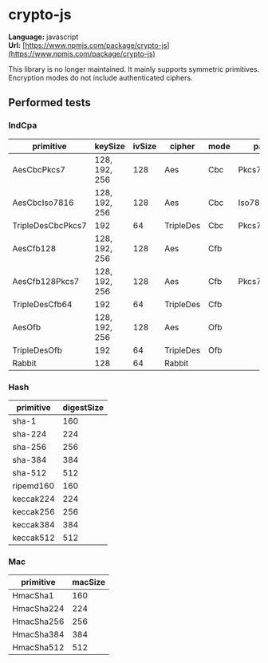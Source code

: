 # crypto-js

**Language:**
javascript\
**Url:**
[https://www.npmjs.com/package/crypto-js](https://www.npmjs.com/package/crypto-js)

This library is no longer maintained.
It mainly supports symmetric primitives.
Encryption modes do not include authenticated ciphers.

## Performed tests

### IndCpa

| primitive | keySize | ivSize | cipher | mode | padding | paddingSize | feedback | byteOrder |
| --- | --- | --- | --- | --- | --- | --- | --- | --- |
| AesCbcPkcs7 | 128, 192, 256 | 128 | Aes | Cbc | Pkcs7 | 128 | | |
| AesCbcIso7816 | 128, 192, 256 | 128 | Aes | Cbc | Iso7816Padding | 128 | | |
| TripleDesCbcPkcs7 | 192 | 64 | TripleDes | Cbc | Pkcs7 | 64 | | |
| AesCfb128 | 128, 192, 256 | 128 | Aes | Cfb | | | 128 | |
| AesCfb128Pkcs7 | 128, 192, 256 | 128 | Aes | Cfb | Pkcs7 | 128 | 128 | |
| TripleDesCfb64 | 192 | 64 | TripleDes | Cfb | | | 64 | |
| AesOfb | 128, 192, 256 | 128 | Aes | Ofb | | | | |
| TripleDesOfb | 192 | 64 | TripleDes | Ofb | | | | |
| Rabbit | 128 | 64 | Rabbit | | | | | little |

### Hash

| primitive | digestSize |
| --- | --- |
| sha-1 | 160 |
| sha-224 | 224 |
| sha-256 | 256 |
| sha-384 | 384 |
| sha-512 | 512 |
| ripemd160 | 160 |
| keccak224 | 224 |
| keccak256 | 256 |
| keccak384 | 384 |
| keccak512 | 512 |

### Mac

| primitive | macSize |
| --- | --- |
| HmacSha1 | 160 |
| HmacSha224 | 224 |
| HmacSha256 | 256 |
| HmacSha384 | 384 |
| HmacSha512 | 512 |
